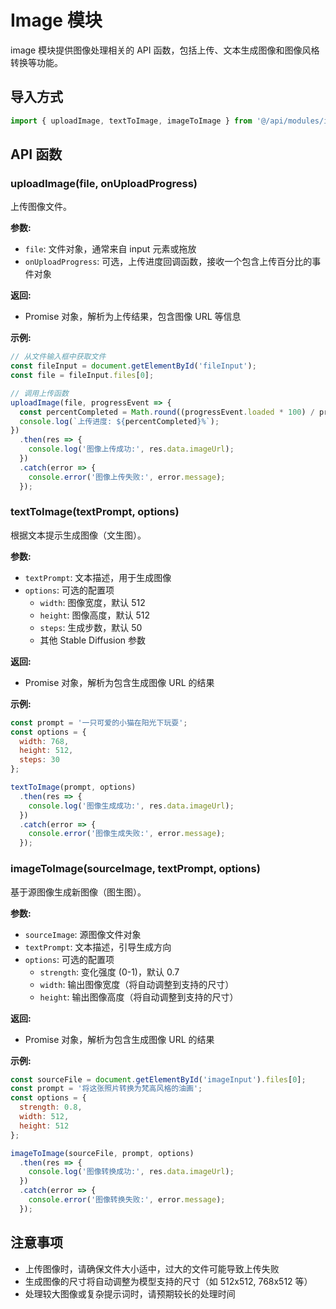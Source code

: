 # Image 模块

image 模块提供图像处理相关的 API 函数，包括上传、文本生成图像和图像风格转换等功能。

## 导入方式

```js
import { uploadImage, textToImage, imageToImage } from '@/api/modules/image';
```

## API 函数

### uploadImage(file, onUploadProgress)

上传图像文件。

**参数:**
- `file`: 文件对象，通常来自 input 元素或拖放
- `onUploadProgress`: 可选，上传进度回调函数，接收一个包含上传百分比的事件对象

**返回:**
- Promise 对象，解析为上传结果，包含图像 URL 等信息

**示例:**
```js
// 从文件输入框中获取文件
const fileInput = document.getElementById('fileInput');
const file = fileInput.files[0];

// 调用上传函数
uploadImage(file, progressEvent => {
  const percentCompleted = Math.round((progressEvent.loaded * 100) / progressEvent.total);
  console.log(`上传进度: ${percentCompleted}%`);
})
  .then(res => {
    console.log('图像上传成功:', res.data.imageUrl);
  })
  .catch(error => {
    console.error('图像上传失败:', error.message);
  });
```

### textToImage(textPrompt, options)

根据文本提示生成图像（文生图）。

**参数:**
- `textPrompt`: 文本描述，用于生成图像
- `options`: 可选的配置项
  - `width`: 图像宽度，默认 512
  - `height`: 图像高度，默认 512
  - `steps`: 生成步数，默认 50
  - 其他 Stable Diffusion 参数

**返回:**
- Promise 对象，解析为包含生成图像 URL 的结果

**示例:**
```js
const prompt = '一只可爱的小猫在阳光下玩耍';
const options = {
  width: 768,
  height: 512,
  steps: 30
};

textToImage(prompt, options)
  .then(res => {
    console.log('图像生成成功:', res.data.imageUrl);
  })
  .catch(error => {
    console.error('图像生成失败:', error.message);
  });
```

### imageToImage(sourceImage, textPrompt, options)

基于源图像生成新图像（图生图）。

**参数:**
- `sourceImage`: 源图像文件对象
- `textPrompt`: 文本描述，引导生成方向
- `options`: 可选的配置项
  - `strength`: 变化强度 (0-1)，默认 0.7
  - `width`: 输出图像宽度（将自动调整到支持的尺寸）
  - `height`: 输出图像高度（将自动调整到支持的尺寸）

**返回:**
- Promise 对象，解析为包含生成图像 URL 的结果

**示例:**
```js
const sourceFile = document.getElementById('imageInput').files[0];
const prompt = '将这张照片转换为梵高风格的油画';
const options = {
  strength: 0.8,
  width: 512,
  height: 512
};

imageToImage(sourceFile, prompt, options)
  .then(res => {
    console.log('图像转换成功:', res.data.imageUrl);
  })
  .catch(error => {
    console.error('图像转换失败:', error.message);
  });
```

## 注意事项

- 上传图像时，请确保文件大小适中，过大的文件可能导致上传失败
- 生成图像的尺寸将自动调整为模型支持的尺寸（如 512x512, 768x512 等）
- 处理较大图像或复杂提示词时，请预期较长的处理时间 